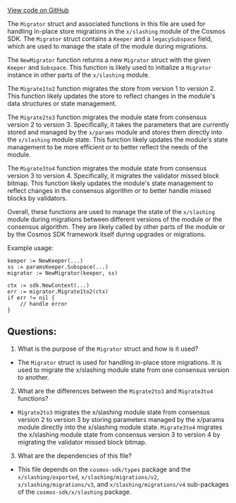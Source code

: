 [View code on GitHub](https://github.com/cosmos/cosmos-sdk.git/x/slashing/keeper/migrations.go)

The `Migrator` struct and associated functions in this file are used for handling in-place store migrations in the `x/slashing` module of the Cosmos SDK. The `Migrator` struct contains a `Keeper` and a `legacySubspace` field, which are used to manage the state of the module during migrations.

The `NewMigrator` function returns a new `Migrator` struct with the given `Keeper` and `Subspace`. This function is likely used to initialize a `Migrator` instance in other parts of the `x/slashing` module.

The `Migrate1to2` function migrates the store from version 1 to version 2. This function likely updates the store to reflect changes in the module's data structures or state management.

The `Migrate2to3` function migrates the module state from consensus version 2 to version 3. Specifically, it takes the parameters that are currently stored and managed by the `x/params` module and stores them directly into the `x/slashing` module state. This function likely updates the module's state management to be more efficient or to better reflect the needs of the module.

The `Migrate3to4` function migrates the module state from consensus version 3 to version 4. Specifically, it migrates the validator missed block bitmap. This function likely updates the module's state management to reflect changes in the consensus algorithm or to better handle missed blocks by validators.

Overall, these functions are used to manage the state of the `x/slashing` module during migrations between different versions of the module or the consensus algorithm. They are likely called by other parts of the module or by the Cosmos SDK framework itself during upgrades or migrations. 

Example usage:

```
keeper := NewKeeper(...)
ss := paramsKeeper.Subspace(...)
migrator := NewMigrator(keeper, ss)

ctx := sdk.NewContext(...)
err := migrator.Migrate1to2(ctx)
if err != nil {
    // handle error
}
```
## Questions: 
 1. What is the purpose of the `Migrator` struct and how is it used?
- The `Migrator` struct is used for handling in-place store migrations. It is used to migrate the x/slashing module state from one consensus version to another.

2. What are the differences between the `Migrate2to3` and `Migrate3to4` functions?
- `Migrate2to3` migrates the x/slashing module state from consensus version 2 to version 3 by storing parameters managed by the x/params module directly into the x/slashing module state. `Migrate3to4` migrates the x/slashing module state from consensus version 3 to version 4 by migrating the validator missed block bitmap.

3. What are the dependencies of this file?
- This file depends on the `cosmos-sdk/types` package and the `x/slashing/exported`, `x/slashing/migrations/v2`, `x/slashing/migrations/v3`, and `x/slashing/migrations/v4` sub-packages of the `cosmos-sdk/x/slashing` package.
